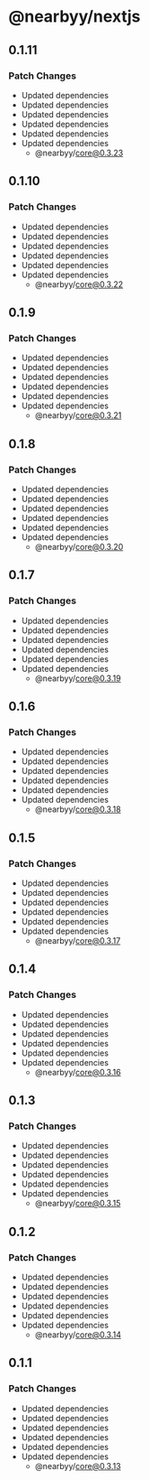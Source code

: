 # @nearbyy/nextjs

## 0.1.11

### Patch Changes

- Updated dependencies
- Updated dependencies
- Updated dependencies
- Updated dependencies
- Updated dependencies
- Updated dependencies
  - @nearbyy/core@0.3.23

## 0.1.10

### Patch Changes

- Updated dependencies
- Updated dependencies
- Updated dependencies
- Updated dependencies
- Updated dependencies
- Updated dependencies
  - @nearbyy/core@0.3.22

## 0.1.9

### Patch Changes

- Updated dependencies
- Updated dependencies
- Updated dependencies
- Updated dependencies
- Updated dependencies
- Updated dependencies
  - @nearbyy/core@0.3.21

## 0.1.8

### Patch Changes

- Updated dependencies
- Updated dependencies
- Updated dependencies
- Updated dependencies
- Updated dependencies
- Updated dependencies
  - @nearbyy/core@0.3.20

## 0.1.7

### Patch Changes

- Updated dependencies
- Updated dependencies
- Updated dependencies
- Updated dependencies
- Updated dependencies
- Updated dependencies
  - @nearbyy/core@0.3.19

## 0.1.6

### Patch Changes

- Updated dependencies
- Updated dependencies
- Updated dependencies
- Updated dependencies
- Updated dependencies
- Updated dependencies
  - @nearbyy/core@0.3.18

## 0.1.5

### Patch Changes

- Updated dependencies
- Updated dependencies
- Updated dependencies
- Updated dependencies
- Updated dependencies
- Updated dependencies
  - @nearbyy/core@0.3.17

## 0.1.4

### Patch Changes

- Updated dependencies
- Updated dependencies
- Updated dependencies
- Updated dependencies
- Updated dependencies
- Updated dependencies
  - @nearbyy/core@0.3.16

## 0.1.3

### Patch Changes

- Updated dependencies
- Updated dependencies
- Updated dependencies
- Updated dependencies
- Updated dependencies
- Updated dependencies
  - @nearbyy/core@0.3.15

## 0.1.2

### Patch Changes

- Updated dependencies
- Updated dependencies
- Updated dependencies
- Updated dependencies
- Updated dependencies
- Updated dependencies
  - @nearbyy/core@0.3.14

## 0.1.1

### Patch Changes

- Updated dependencies
- Updated dependencies
- Updated dependencies
- Updated dependencies
- Updated dependencies
- Updated dependencies
  - @nearbyy/core@0.3.13
